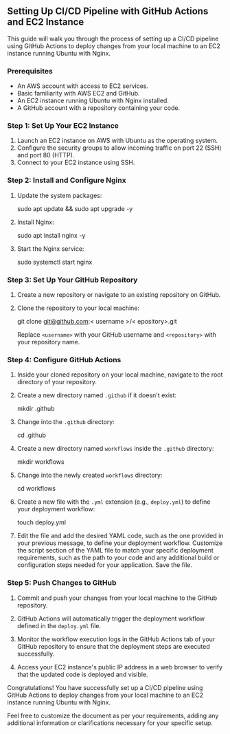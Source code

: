 ## Setting Up CI/CD Pipeline with GitHub Actions and EC2 Instance

This guide will walk you through the process of setting up a CI/CD pipeline using GitHub Actions to deploy changes from your local machine to an EC2 instance running Ubuntu with Nginx.

### Prerequisites

- An AWS account with access to EC2 services.
- Basic familiarity with AWS EC2 and GitHub.
- An EC2 instance running Ubuntu with Nginx installed.
- A GitHub account with a repository containing your code.

### Step 1: Set Up Your EC2 Instance

1. Launch an EC2 instance on AWS with Ubuntu as the operating system.
2. Configure the security groups to allow incoming traffic on port 22 (SSH) and port 80 (HTTP).
3. Connect to your EC2 instance using SSH.

### Step 2: Install and Configure Nginx

1. Update the system packages:

    sudo apt update && sudo apt upgrade -y


2. Install Nginx:

    sudo apt install nginx -y


3. Start the Nginx service:

    sudo systemctl start nginx


### Step 3: Set Up Your GitHub Repository

1. Create a new repository or navigate to an existing repository on GitHub.

2. Clone the repository to your local machine:

    git clone git@github.com:< username >/< epository>.git

    Replace `<username>` with your GitHub username and `<repository>` with your repository name.

### Step 4: Configure GitHub Actions

1. Inside your cloned repository on your local machine, navigate to the root directory of your repository.

2. Create a new directory named `.github` if it doesn't exist:

    mkdir .github


3. Change into the `.github` directory:

    cd .github


4. Create a new directory named `workflows` inside the `.github` directory:

    mkdir workflows


5. Change into the newly created `workflows` directory:

    cd workflows


6. Create a new file with the `.yml` extension (e.g., `deploy.yml`) to define your deployment workflow:

    touch deploy.yml


7. Edit the file and add the desired YAML code, such as the one provided in your previous message, to define your deployment workflow. Customize the script section of the YAML file to match your specific deployment requirements, such as the path to your code and any additional build or configuration steps needed for your application. Save the file.

### Step 5: Push Changes to GitHub

1. Commit and push your changes from your local machine to the GitHub repository.

2. GitHub Actions will automatically trigger the deployment workflow defined in the `deploy.yml` file.

3. Monitor the workflow execution logs in the GitHub Actions tab of your GitHub repository to ensure that the deployment steps are executed successfully.

4. Access your EC2 instance's public IP address in a web browser to verify that the updated code is deployed and visible.

Congratulations! You have successfully set up a CI/CD pipeline using GitHub Actions to deploy changes from your local machine to an EC2 instance running Ubuntu with Nginx.

Feel free to customize the document as per your requirements, adding any additional information or clarifications necessary for your specific setup.